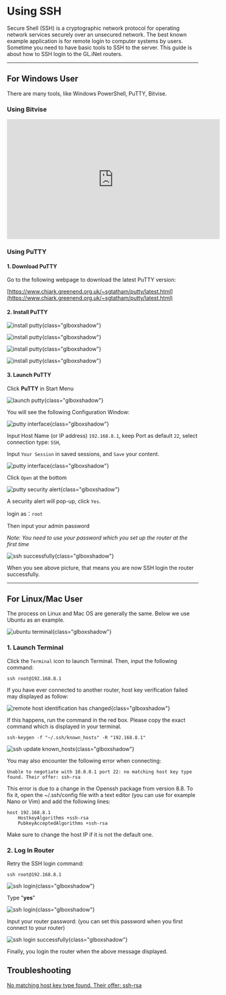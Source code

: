 # Using SSH

Secure Shell (SSH) is a cryptographic network protocol for operating network services securely over an unsecured network. The best known example application is for remote login to computer systems by users. Sometime you need to have basic tools to SSH to the server. This guide is about how to SSH login to the GL.iNet routers.

---

## For Windows User

There are many tools, like Windows PowerShell, PuTTY, Bitvise.

### Using Bitvise

<iframe width="560" height="315" src="https://www.youtube.com/embed/7yVd5UkKJ74" title="YouTube video player" frameborder="0" allow="accelerometer; autoplay; clipboard-write; encrypted-media; gyroscope; picture-in-picture" allowfullscreen></iframe>

### Using PuTTY

#### 1. Download PuTTY

Go to the following webpage to download the latest PuTTY version:

[https://www.chiark.greenend.org.uk/~sgtatham/putty/latest.html](https://www.chiark.greenend.org.uk/~sgtatham/putty/latest.html)

#### 2. Install PuTTY

![install putty](https://static.gl-inet.com/docs/en/2.x/app/src/ssh/PuTTY-Install-1.png){class="glboxshadow"}

![install putty](https://static.gl-inet.com/docs/en/2.x/app/src/ssh/PuTTY-Install-2.png){class="glboxshadow"}

![install putty](https://static.gl-inet.com/docs/en/2.x/app/src/ssh/PuTTY-Install-3.png){class="glboxshadow"}

![install putty](https://static.gl-inet.com/docs/en/2.x/app/src/ssh/PuTTY-Install-4.png){class="glboxshadow"}

#### 3. Launch PuTTY 

Click **PuTTY** in Start Menu 

![launch putty](https://static.gl-inet.com/docs/en/2.x/app/src/ssh/1522164842915.png){class="glboxshadow"}

You will see the following Configuration Window: 

![putty interface](https://static.gl-inet.com/docs/en/2.x/app/src/ssh/Setup-PuTTY-1.png){class="glboxshadow"}

Input Host Name (or IP address) `192.168.8.1`, keep Port as default `22`, select connection type: `SSH`,

Input `Your Session` in saved sessions, and `Save` your content.

![putty interface](https://static.gl-inet.com/docs/en/2.x/app/src/ssh/Setup-PuTTY-2.png){class="glboxshadow"}

Click `Open` at the bottom

![putty security alert](https://static.gl-inet.com/docs/en/2.x/app/src/ssh/Setup-PuTTY-3.png){class="glboxshadow"}

A security alert will pop-up, click `Yes`.

login as：`root`

Then input your admin password 

*Note: You need to use your password which you set up the router at the first time*

![ssh successfully](https://static.gl-inet.com/docs/en/3/tutorials/ssh/ar750s_ssh_successfully.jpg){class="glboxshadow"}

When you see above picture, that means you are now SSH login the router successfully.  

---

## For Linux/Mac User

The process on Linux and Mac OS are generally the same. Below we use Ubuntu as an example.

![ubuntu terminal](https://static.gl-inet.com/docs/en/2.x/app/src/ssh/Ubuntu-Login.png){class="glboxshadow"}

### 1. Launch Terminal

Click the `Terminal` icon to launch Terminal. Then, input the following command: 

`ssh root@192.168.8.1`

If you have ever connected to another router, host key verification failed may displayed as follow:

![remote host identification has changed](https://static.gl-inet.com/docs/en/2.x/app/src/ssh/remove-ssh-keygen.png){class="glboxshadow"}

If this happens, run the command in the red box. Please copy the exact command which is displayed in your terminal.

`ssh-keygen -f "~/.ssh/known_hosts" -R "192.168.8.1"`

![ssh update known_hosts](https://static.gl-inet.com/docs/en/2.x/app/src/ssh/Removed-Host-keygen.png){class="glboxshadow"}

You may also encounter the following error when connecting:

```
Unable to negotiate with 10.0.0.1 port 22: no matching host key type found. Their offer: ssh-rsa
```
This error is due to a change in the Openssh package from version 8.8. To fix it, open the ~/.ssh/config file with a text editor (you can use for example Nano or Vim) and add the following lines:

```
host 192.168.8.1
    HostkeyAlgorithms +ssh-rsa
    PubkeyAcceptedAlgorithms +ssh-rsa
```
Make sure to change the host IP if it is not the default one.

### 2. Log In Router

Retry the SSH login command: 

`ssh root@192.168.8.1` 

![ssh login](https://static.gl-inet.com/docs/en/2.x/app/src/ssh/Ubuntu-sshin-router-1.png){class="glboxshadow"}

Type "**yes**"

![ssh login](https://static.gl-inet.com/docs/en/2.x/app/src/ssh/Ubuntu-sshin-router-2.png){class="glboxshadow"}

Input your router password: (you can set this password when you first connect to your router)

![ssh login successfully](https://static.gl-inet.com/docs/en/2.x/app/src/ssh/1522205896331.png){class="glboxshadow"}

Finally, you login the router when the above message displayed.

## Troubleshooting

[No matching host key type found. Their offer: ssh-rsa](https://forum.gl-inet.com/t/can-no-longer-ssh-into-router-no-matching-host-key-type-found-their-offer-ssh-rsa/20915/12)
